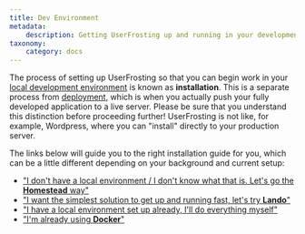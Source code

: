 ```yaml
---
title: Dev Environment
metadata:
    description: Getting UserFrosting up and running in your development environment.
taxonomy:
    category: docs
---
```


The process of setting up UserFrosting so that you can begin work in your [local development environment](/background/develop-locally-serve-globally) is known as **installation**. This is a separate process from [deployment](/going-live), which is when you actually push your fully developed application to a live server. Please be sure that you understand this distinction before proceeding further! UserFrosting is not like, for example, Wordpress, where you can "install" directly to your production server.

The links below will guide you to the right installation guide for you, which can be a little different depending on your background and current setup:

- ["I don't have a local environment / I don't know what that is. Let's go the **Homestead** way"](/installation/environment/homestead)
- ["I want the simplest solution to get up and running fast, let's try **Lando**"](/installation/environment/lando)
- ["I have a local environment set up already, I'll do everything myself"](/installation/environment/native)
- ["I'm already using **Docker**"](/installation/environment/docker)
